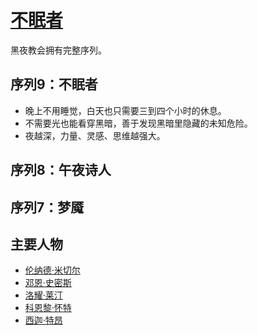 # [不眠者](../途径/不眠者.md)

黑夜教会拥有完整序列。

## 序列9：不眠者

+ 晚上不用睡觉，白天也只需要三到四个小时的休息。
+ 不需要光也能看穿黑暗，善于发现黑暗里隐藏的未知危险。
+ 夜越深，力量、灵感、思维越强大。

## 序列8：午夜诗人

## 序列7：梦魇

## 主要人物

+ [伦纳德·米切尔](../人物/伦纳德·米切尔.md)
+ [邓恩·史密斯](../人物/邓恩·史密斯.md)
+ [洛耀·莱汀](../龙套/洛耀·莱汀.md)
+ [科恩黎·怀特](../龙套/科恩黎·怀特.md)
+ [西迦·特昂](../龙套/西迦·特昂.md)
